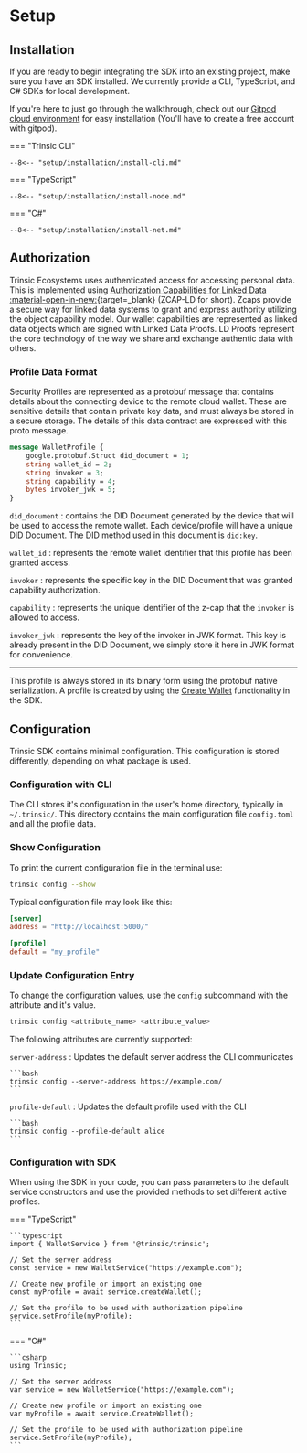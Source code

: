 # Setup
## Installation

If you are ready to begin integrating the SDK into an existing project, make sure you have an SDK installed.
We currently provide a CLI, TypeScript, and C# SDKs for local development.

If you're here to just go through the walkthrough, check out our [Gitpod cloud environment](https://gitpod.io/#https://github.com/trinsic-id/sdk) for easy installation (You'll have to create a free account with gitpod).

=== "Trinsic CLI"

    --8<-- "setup/installation/install-cli.md"

=== "TypeScript"

    --8<-- "setup/installation/install-node.md"

=== "C#"

    --8<-- "setup/installation/install-net.md"

## Authorization

Trinsic Ecosystems uses authenticated access for accessing personal data. This is implemented using [Authorization Capabilities for Linked Data :material-open-in-new:](https://w3c-ccg.github.io/zcap-ld/){target=_blank} (ZCAP-LD for short). Zcaps provide a secure way for linked data systems to grant and express authority utilizing the object capability model. Our wallet capabilities are represented as linked data objects which are signed with Linked Data Proofs. LD Proofs represent the core technology of the way we share and exchange authentic data with others.

### Profile Data Format

Security Profiles are represented as a protobuf message that contains details about the connecting device to the remote cloud wallet. These are sensitive details that contain private key data, and must always be stored in a secure storage. The details of this data contract are expressed with this proto message.

```proto
message WalletProfile {
    google.protobuf.Struct did_document = 1;
    string wallet_id = 2;
    string invoker = 3;
    string capability = 4;
    bytes invoker_jwk = 5;
}
```

`did_document`
:   contains the DID Document generated by the device that will be used to access the remote wallet. Each device/profile will have a unique DID Document. The DID method used in this document is `did:key`.

`wallet_id`
:   represents the remote wallet identifier that this profile has been granted access.

`invoker`
:   represents the specific key in the DID Document that was granted capability authorization.

`capability`
:   represents the unique identifier of the z-cap that the `invoker` is allowed to access.

`invoker_jwk`
:   represents the key of the invoker in JWK format. This key is already present in the DID Document, we simply store it here in JWK format for convenience.

---

This profile is always stored in its binary form using the protobuf native serialization. A profile is created by using the [Create Wallet](/reference/services/wallet-service/#create-wallet) functionality in the SDK.



## Configuration

Trinsic SDK contains minimal configuration. This configuration is stored differently, depending on what package is used.

### Configuration with CLI

The CLI stores it's configuration in the user's home directory, typically in `~/.trinsic/`. This directory contains the main configuration file `config.toml` and all the profile data.

### Show Configuration

To print the current configuration file in the terminal use:

```bash
trinsic config --show
```

Typical configuration file may look like this:

```toml
[server]
address = "http://localhost:5000/"

[profile]
default = "my_profile"
```

### Update Configuration Entry

To change the configuration values, use the `config` subcommand with the attribute and it's value.

```bash
trinsic config <attribute_name> <attribute_value>
```

The following attributes are currently supported:

`server-address`
:   Updates the default server address the CLI communicates

    ```bash
    trinsic config --server-address https://example.com/
    ```

`profile-default`
:   Updates the default profile used with the CLI

    ```bash
    trinsic config --profile-default alice
    ```

### Configuration with SDK

When using the SDK in your code, you can pass parameters to the default service constructors and use the provided methods to set different active profiles.

=== "TypeScript"

    ```typescript
    import { WalletService } from '@trinsic/trinsic';

    // Set the server address
    const service = new WalletService("https://example.com");

    // Create new profile or import an existing one
    const myProfile = await service.createWallet();

    // Set the profile to be used with authorization pipeline
    service.setProfile(myProfile);
    ```

=== "C#"

    ```csharp
    using Trinsic;

    // Set the server address
    var service = new WalletService("https://example.com");

    // Create new profile or import an existing one
    var myProfile = await service.CreateWallet();

    // Set the profile to be used with authorization pipeline
    service.SetProfile(myProfile);
    ```

